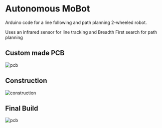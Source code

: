 # Autonomous MoBot

Arduino code for a line following and path planning 2-wheeled robot.

Uses an infrared sensor for line tracking and Breadth First search for path planning

## Custom made PCB
![pcb](https://github.com/eoinoreilly30/autonomous-mobot/blob/master/pcb.png)

## Construction
![construction](https://github.com/eoinoreilly30/autonomous-mobot/blob/master/building.png)

## Final Build
![pcb](https://github.com/eoinoreilly30/autonomous-mobot/blob/master/mobot.png)
